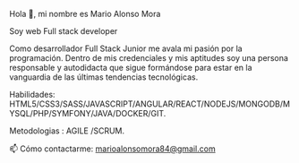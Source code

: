Hola 👋, mi nombre es Mario Alonso Mora


Soy web Full stack developer 


Como desarrollador Full Stack Junior me avala mi pasión por la programación. Dentro de mis credenciales y mis aptitudes soy una persona responsable y autodidacta que sigue formándose para estar en la vanguardia de las últimas tendencias tecnológicas.


Habilidades: HTML5/CSS3/SASS/JAVASCRIPT/ANGULAR/REACT/NODEJS/MONGODB/MYSQL/PHP/SYMFONY/JAVA/DOCKER/GIT.

Metodologias : AGILE /SCRUM. 


📫 Cómo contactarme: marioalonsomora84@gmail.com



